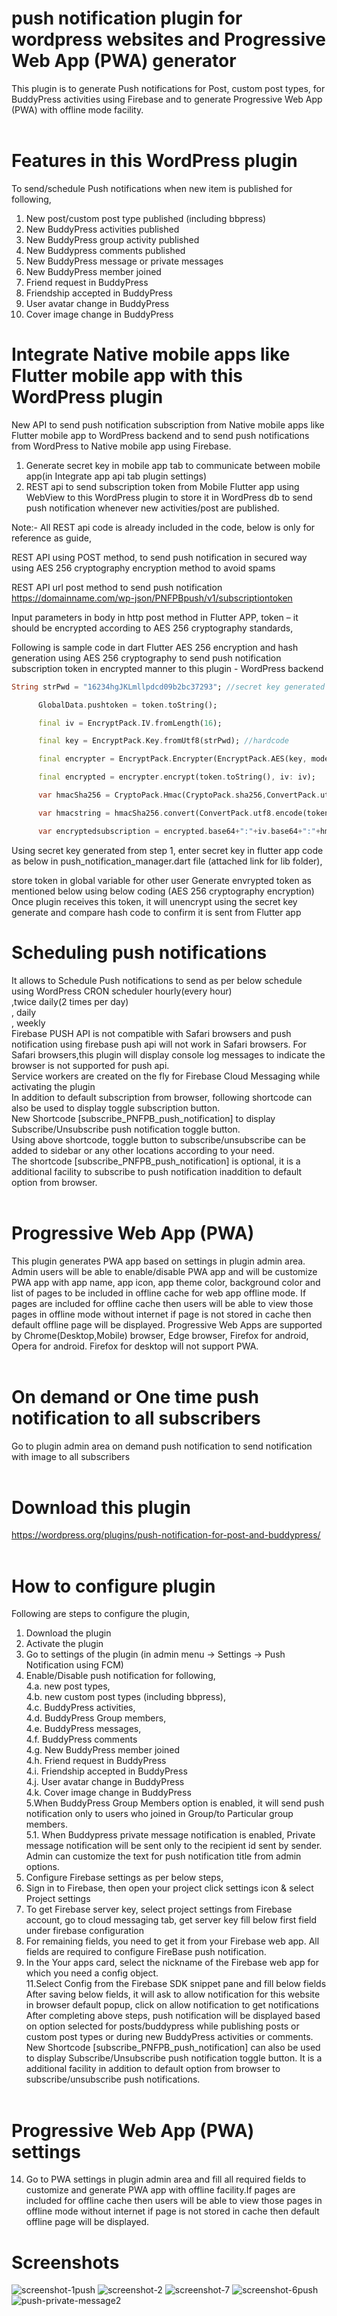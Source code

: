 # push notification plugin for wordpress websites and Progressive Web App (PWA) generator<br/>
This plugin is to generate Push notifications for Post, custom post types, for BuddyPress activities using Firebase and to generate Progressive Web App (PWA) with offline mode facility.<br/><br/>
# Features in this WordPress plugin<br/>
To send/schedule Push notifications when new item is published for following,

1.  New post/custom post type published (including bbpress)
2.  New BuddyPress activities published
3.  New BuddyPress group activity published
4.  New Buddypress comments published
5.  New BuddyPress message or private messages
6.  New BuddyPress member joined
7.  Friend request in BuddyPress
8.  Friendship accepted in BuddyPress
9.  User avatar change in BuddyPress
10. Cover image change in BuddyPress

# Integrate Native mobile apps like Flutter mobile app with this WordPress plugin
New API to send push notification subscription from Native mobile apps like Flutter mobile app to WordPress backend and to send push notifications from WordPress to Native mobile app using Firebase.
1. Generate secret key in mobile app tab to communicate between mobile app(in Integrate app api tab plugin settings)
2. REST api to send subscription token from Mobile Flutter app using WebView to this WordPress plugin to store it in WordPress db to send push notification whenever new activities/post are published.

Note:- All REST api code is already included in the code, below is only for reference as guide,

REST API using POST method, to send push notification in secured way using AES 256 cryptography encryption method to avoid spams

REST API url post method to send push notification
https://domainname.com/wp-json/PNFPBpush/v1/subscriptiontoken

Input parameters in body in http post method in Flutter APP,
token – it should be encrypted according to AES 256 cryptography standards,

Following is sample code in dart Flutter AES 256 encryption and hash generation using AES 256 cryptography to send push notification subscription token in encrypted manner to this plugin - WordPress backend

```dart
String strPwd = "16234hgJKLmllpdcd09b2bc37293"; //secret key generated in step 1 above

      GlobalData.pushtoken = token.toString();

      final iv = EncryptPack.IV.fromLength(16);

      final key = EncryptPack.Key.fromUtf8(strPwd); //hardcode

      final encrypter = EncryptPack.Encrypter(EncryptPack.AES(key, mode: EncryptPack.AESMode.cbc));

      final encrypted = encrypter.encrypt(token.toString(), iv: iv);

      var hmacSha256 = CryptoPack.Hmac(CryptoPack.sha256,ConvertPack.utf8.encode(strPwd)); // HMAC-SHA256

      var hmacstring = hmacSha256.convert(ConvertPack.utf8.encode(token.toString()));

      var encryptedsubscription = encrypted.base64+":"+iv.base64+":"+hmacstring.toString()+":"+hmacstring.toString();
```

Using secret key generated from step 1, enter secret key in flutter app code as below in push_notification_manager.dart file (attached link for lib folder),

store token in global variable for other user
Generate envrypted token as mentioned below using below coding (AES 256 cryptography encryption)
Once plugin receives this token, it will unencrypt using the secret key generate and compare hash code to confirm it is sent from Flutter app

# Scheduling push notifications<br/>
It allows to Schedule Push notifications to send as per below schedule using WordPress CRON scheduler 
hourly(every hour)<br/>,twice daily(2 times per day)<br />, daily<br />, weekly<br />
Firebase PUSH API is not compatible with Safari browsers and push notification using firebase push api will not work in Safari browsers. For Safari browsers,this plugin will display console log messages to indicate the browser is not supported for push api.<br/>
Service workers are created on the fly for Firebase Cloud Messaging while activating the plugin<br/>
In addition to default subscription from browser, following shortcode can also be used to display toggle subscription button.<br/>
New Shortcode [subscribe_PNFPB_push_notification] to display Subscribe/Unsubscribe push notification toggle button.<br/>
Using above shortcode, toggle button to subscribe/unsubscribe can be added to sidebar or any other locations according to your need.<br/>
The shortcode [subscribe_PNFPB_push_notification] is optional, it is a additional facility to subscribe to push notification inaddition to default option from browser.<br/><br/>
# Progressive Web App (PWA)<br/>
This plugin generates PWA app based on settings in plugin admin area. Admin users will be able to enable/disable PWA app and will be customize PWA app with app name, app icon, app theme color, background color and list of pages to be included in offline cache for web app offline mode. If pages are included for offline cache then users will be able to view those pages in offline mode without internet if page is not stored in cache then default offline page will be displayed. Progressive Web Apps are supported by Chrome(Desktop,Mobile) browser, Edge browser, Firefox for android, Opera for android. Firefox for desktop will not support PWA.<br/><br/>
# On demand or One time push notification to all subscribers <br/>
Go to plugin admin area on demand push notification to send notification with image to all subscribers<br/><br/>
# Download this plugin<br/>
https://wordpress.org/plugins/push-notification-for-post-and-buddypress/<br/><br/>
# How to configure plugin<br/>
Following are steps to configure the plugin,<br/>
1. Download the plugin<br/>
2. Activate the plugin<br/>
3. Go to settings of the plugin (in admin menu -> Settings -> Push Notification using FCM)<br/>
4. Enable/Disable push notification for following,<br/>
      4.a. new post types,<br/>
	4.b. new custom post types (including bbpress),<br/>
	4.c. BuddyPress activities,<br/>
	4.d. BuddyPress Group members,<br/>
	4.e. BuddyPress messages,<br/>
	4.f. BuddyPress comments<br/>
	4.g. New BuddyPress member joined<br/>
	4.h. Friend request in BuddyPress<br/>
	4.i. Friendship accepted in BuddyPress<br/>
	4.j. User avatar change in BuddyPress<br/>
	4.k. Cover image change in BuddyPress<br/>
5.When BuddyPress Group Members option is enabled, it will send push notification only to users who joined in Group/to Particular group members.<br/>
5.1. When Buddypress private message notification is enabled, Private message notification will be sent only to the recipient id sent by sender. Admin can customize the text for push notification title from admin options.<br/>
6. Configure Firebase settings as per below steps,<br/>
7. Sign in to Firebase, then open your project click settings icon & select Project settings<br/>
8. To get Firebase server key, select project settings from Firebase account, go to cloud messaging tab, get server key fill below first field under firebase configuration<br/>
9. For remaining fields, you need to get it from your Firebase web app. All fields are required to configure FireBase push notification.<br/>
10. In the Your apps card, select the nickname of the Firebase web app for which you need a config object.<br/>
11.Select Config from the Firebase SDK snippet pane and fill below fields<br/>
After saving below fields, it will ask to allow notification for this website in browser default popup, click on allow notification to get notifications<br/>
After completing above steps, push notification will be displayed based on option selected for posts/buddypress while publishing posts or custom post types or during new BuddyPress activities or comments.<br/>
New Shortcode [subscribe_PNFPB_push_notification] can also be used to display Subscribe/Unsubscribe push notification toggle button. It is a additional facility in addition to default option from browser to subscribe/unsubscribe push notifications.<br/><br/>
# Progressive Web App (PWA) settings<br/>
14. Go to PWA settings in plugin admin area and fill all required fields to customize and generate PWA app with offline facility.If pages are included for offline cache then users will be able to view those pages in offline mode without internet if page is not stored in cache then default offline page will be displayed.<br/>
# Screenshots
![screenshot-1push](https://user-images.githubusercontent.com/32461311/132991104-5a7cfbf4-19dd-4129-8d8a-279fb00876a0.png)
![screenshot-2](https://user-images.githubusercontent.com/32461311/133961443-aeb7765e-7ac5-4f08-943f-ab281cf3f25f.png)
![screenshot-7](https://user-images.githubusercontent.com/32461311/133961446-a4d6d0fd-3d34-4380-ac8f-44cbbc4d1f88.png)
![screenshot-6push](https://user-images.githubusercontent.com/32461311/132991099-e0ccd6df-0830-4af6-914e-2560ee1e07f3.png)
![push-private-message2](https://user-images.githubusercontent.com/32461311/132991198-93bd9c69-8b89-46ee-8c7f-c8e41af0e83c.png)
